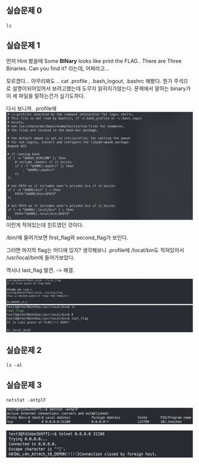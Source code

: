 ## 실습문제 0

`ls` 

## 실습문제 1

먼저 Hint 봤을때 Some **BINary** looks like print the FLAG..
There are Three Binaries. Can you find it? 라는데, 어쩌라고...

모르겠다... 아무리봐도 ..
cat .profile , .bash_logout, .bashrc 해봤다. 뭔가 주석으로 설명이되어있어서 보려고했는데 도무지 읽히지가않는다. 
문제에서 말하는 binary가 이 세 파일을 말하는건가 싶기도하다.

다시 보니까. .profile에 ![alt text](image-3.png) 이런게 적혀있는데 힌트였던 것이다.

/bin/에 들어가보면 first_flag와 second_flag가 보인다.

그러면 마지막 flag는 어디에 있지? 생각해보니 .profile에 /local/bin도 적혀있어서 /usr/local/bin에 들어가보았다.

역시나 last_flag 발견. -> 해결.

![alt text](image-5.png)
![alt text](image-4.png)

## 실습문제 2

`ls -al`

## 실습문제 3
`netstat -antplF`

![alt text](image.png)

![alt text](image-1.png)